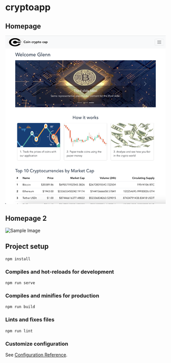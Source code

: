 # cryptoapp
## Homepage
![Sample Image](dis/Screenshot%202023-11-17%20at%203.38.27%20AM.png)
## Homepage 2
![Sample Image](dis/Screenshot%2023-11-17%at%3.38.43%AM.png)

## Project setup
```
npm install
```

### Compiles and hot-reloads for development
```
npm run serve
```

### Compiles and minifies for production
```
npm run build
```

### Lints and fixes files
```
npm run lint
```

### Customize configuration
See [Configuration Reference](https://cli.vuejs.org/config/).
